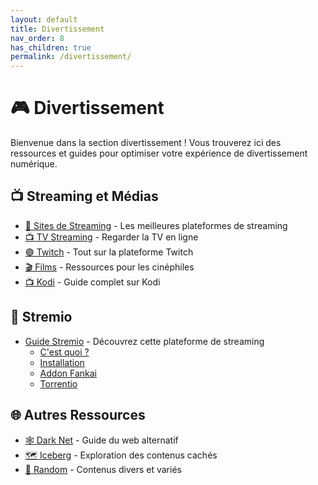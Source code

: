 ```yaml
---
layout: default
title: Divertissement
nav_order: 8
has_children: true
permalink: /divertissement/
---
```


# 🎮 Divertissement

Bienvenue dans la section divertissement ! Vous trouverez ici des ressources et guides pour optimiser votre expérience de divertissement numérique.

## 📺 Streaming et Médias

- [📱 Sites de Streaming](Sites%20de%20Streaming.md) - Les meilleures plateformes de streaming
- [📺 TV Streaming](TV%20Streaming.md) - Regarder la TV en ligne
- [🟣 Twitch](Twitch.md) - Tout sur la plateforme Twitch
- [🎬 Films](Films.md) - Ressources pour les cinéphiles
- [📺 Kodi](Kodi.md) - Guide complet sur Kodi

## 🎯 Stremio
- [Guide Stremio](stremio/) - Découvrez cette plateforme de streaming
  - [C'est quoi ?](stremio/Stremio%20c'est%20quoi%20%3F.md)
  - [Installation](stremio/Installer%20Stremio.md)
  - [Addon Fankai](stremio/Addon%20Fankai.md)
  - [Torrentio](stremio/Torrentio.md)

## 🌐 Autres Ressources
- [🕸 Dark Net](Dark%20Net.md) - Guide du web alternatif
- [🗺 Iceberg](Iceberg.md) - Exploration des contenus cachés
- [🎲 Random](Random.md) - Contenus divers et variés